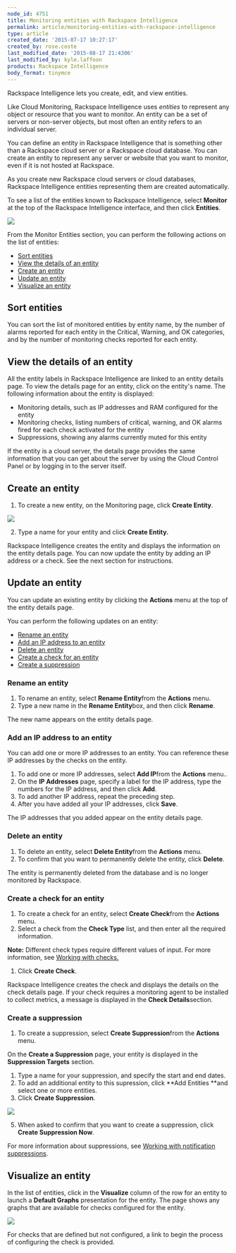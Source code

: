 ```yaml
---
node_id: 4751
title: Monitoring entities with Rackspace Intelligence
permalink: article/monitoring-entities-with-rackspace-intelligence
type: article
created_date: '2015-07-17 10:27:17'
created_by: rose.coste
last_modified_date: '2015-08-17 21:4306'
last_modified_by: kyle.laffoon
products: Rackspace Intelligence
body_format: tinymce
---
```


Rackspace Intelligence lets you create, edit, and view entities.

Like Cloud Monitoring, Rackspace Intelligence uses *entities* to
represent any object or resource that you want to monitor. An entity can
be a set of servers or non-server objects, but most often an entity
refers to an individual server.

You can define an entity in Rackspace Intelligence that is something
other than a Rackspace cloud server or a Rackspace cloud database. You
can create an entity to represent any server or website that you want to
monitor, even if it is not hosted at Rackspace.

As you create new Rackspace cloud servers or cloud databases, Rackspace
Intelligence entities representing them are created automatically.

To see a list of the entities known to Rackspace Intelligence,
select **Monitor** at the top of the Rackspace Intelligence interface,
and then click **Entities**.

![](/knowledge_center/sites/default/files/field/image/intelligence-monitoring-create-entity-top-bar.png)

From the Monitor Entities section, you can perform the following actions
on the list of entities:

-   [Sort
    entities](https://admin.rackspace.com/knowledge_center/article/monitoring-entities-with-rackspace-intelligence#sort-entities)
-   [View the details of an
    entity](https://admin.rackspace.com/knowledge_center/article/monitoring-entities-with-rackspace-intelligence#see-details-entities)
-   [Create an
    entity](https://admin.rackspace.com/knowledge_center/article/monitoring-entities-with-rackspace-intelligence#create-entities)
-   [Update an
    entity](https://admin.rackspace.com/knowledge_center/article/monitoring-entities-with-rackspace-intelligence#update-entities)
-   [Visualize an
    entity](https://admin.rackspace.com/knowledge_center/article/monitoring-entities-with-rackspace-intelligence#visualize-entity)

Sort entities
-------------

You can sort the list of monitored entities by entity name, by the
number of alarms reported for each entity in the Critical, Warning, and
OK categories, and by the number of monitoring checks reported for each
entity.

View the details of an entity
-----------------------------

All the entity labels in Rackspace Intelligence are linked to an entity
details page. To view the details page for an entity, click on the
entity's name. The following information about the entity is displayed:

-   Monitoring details, such as IP addresses and RAM configured for the
    entity
-   Monitoring checks, listing numbers of critical, warning, and OK
    alarms fired for each check activated for the entity
-   Suppressions, showing any alarms currently muted for this entity

If the entity is a cloud server, the details page provides the same
information that you can get about the server by using the Cloud Control
Panel or by logging in to the server itself.

Create an entity
----------------

1.  To create a new entity, on the Monitoring page, click **Create
    Entity**.

![](/knowledge_center/sites/default/files/field/image/intelligence-monitoring-create-entity-button.png)

2.  Type a name for your entity and click **Create Entity.**

Rackspace Intelligence creates the entity and displays the information
on the entity details page. You can now update the entity by adding an
IP address or a check. See the next section for instructions.

Update an entity
----------------

You can update an existing entity by clicking the **Actions** menu at
the top of the entity details page.

You can perform the following updates on an entity:

-   [Rename an
    entity](https://admin.rackspace.com/knowledge_center/article/monitoring-entities-with-rackspace-intelligence#rename-entities)
-   [Add an IP address to an
    entity](https://admin.rackspace.com/knowledge_center/article/monitoring-entities-with-rackspace-intelligence#adding-ip-address)
-   [Delete an
    entity](https://admin.rackspace.com/knowledge_center/article/monitoring-entities-with-rackspace-intelligence#deleting-entity)
-   [Create a check for an
    entity](https://admin.rackspace.com/knowledge_center/article/monitoring-entities-with-rackspace-intelligence#creating-check)
-   [Create a
    suppression](https://admin.rackspace.com/knowledge_center/article/monitoring-entities-with-rackspace-intelligence#create-suppression)

### Rename an entity

1.  To rename an entity, select **Rename Entity**from the **Actions**
    menu.
2.  Type a new name in the **Rename Entity**box, and then
    click **Rename**.

The new name appears on the entity details page.

### Add an IP address to an entity

You can add one or more IP addresses to an entity. You can reference
these IP addresses by the checks on the entity.

1.  To add one or more IP addresses, select **Add IP**from the
    **Actions** menu..
2.  On the **IP Addresses** page, specify a label for the IP address,
    type the numbers for the IP address, and then click **Add**.
3.  To add another IP address, repeat the preceding step.
4.  After you have added all your IP addresses, click **Save**.

The IP addresses that you added appear on the entity details page.

### Delete an entity

1.  To delete an entity, select **Delete Entity**from the **Actions**
    menu.
2.  To confirm that you want to permanently delete the entity,
    click **Delete**.

The entity is permanently deleted from the database and is no longer
monitored by Rackspace.

### Create a check for an entity

1.  To create a check for an entity, select **Create Check**from the
    **Actions** menu.
2.  Select a check from the **Check Type** list, and then enter all the
    required information.

**Note:** Different check types require different values of input. For
more information, see [Working with
checks.](/knowledge_center/article/working-with-checks)

1.  Click **Create Check**.

Rackspace Intelligence creates the check and displays the details on the
check details page. If your check requires a monitoring agent to be
installed to collect metrics, a message is displayed in the **Check
Details**section.

### Create a suppression

1.  To create a suppression, select **Create Suppression**from the
    **Actions** menu.

On the **Create a Suppression** page, your entity is displayed in
the **Suppression Targets** section.

1.  Type a name for your suppression, and specify the start and end
    dates.
2.  To add an additional entity to this supression, click **Add
    Entities **and select one or more entities.
3.  Click **Create Suppression**.

![](/knowledge_center/sites/default/files/field/image/intelligence-entities-create-suppression.png)

5.  When asked to confirm that you want to create a suppression,
    click **Create Suppression Now**.

For more information about suppressions, see [Working with notification
suppressions](/knowledge_center/article/working-with-notification-suppressions).

Visualize an entity
-------------------

In the list of entities, click in the **Visualize** column of the row
for an entity to launch a **Default Graphs** presentation for the
entity. The page shows any graphs that are available for checks
configured for the entity.

![](/knowledge_center/sites/default/files/field/image/intelligence-visualize-defaultgraphs-1on1off.png)

For checks that are defined but not configured, a link to begin the
process of configuring the check is provided.

